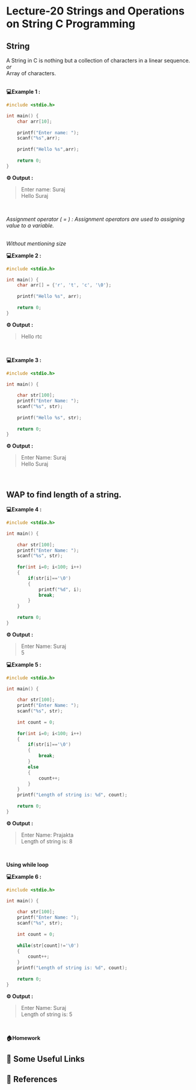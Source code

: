 # Lecture-20 Strings and Operations on String C Programming 

## String

A String in C is nothing but a collection of characters in a linear sequence. <br>*or*<br> Array of characters.<br><br>

**💻Example 1 :**

```c
#include <stdio.h>

int main() {
    char arr[10];
    
    printf("Enter name: ");
    scanf("%s",arr);
    
    printf("Hello %s",arr);
    
    return 0;
}
```
**⚙️ Output :** 
>Enter name: Suraj<br>
Hello Suraj

<br>

*Assignment operator ( = ) : Assignment operators are used to assigning value to a variable.*<br><br>

_Without mentioning size_

**💻Example 2 :**
```c
#include <stdio.h>

int main() {
    char arr[] = {'r', 't', 'c', '\0'};
    
    printf("Hello %s", arr);
    
    return 0;
}
```
**⚙️ Output :** 
>Hello rtc

<br>

**💻Example 3 :**
```c
#include <stdio.h>

int main() {
    
    char str[100];
    printf("Enter Name: ");
    scanf("%s", str);
    
    printf("Hello %s", str);
    
    return 0;
}
```
**⚙️ Output :** 
>Enter Name: Suraj<br>
Hello Suraj

<br>

## WAP to find length of a string.
**💻Example 4 :**
```c
#include <stdio.h>

int main() {
    
    char str[100];
    printf("Enter Name: ");
    scanf("%s", str);
    
    for(int i=0; i<100; i++)
    {
        if(str[i]=='\0')
        {
            printf("%d", i);
            break;
        }
    }
    
    return 0;
}
```
**⚙️ Output :** 
>Enter Name: Suraj<br>
5

**💻Example 5 :**
```c
#include <stdio.h>

int main() {
    
    char str[100];
    printf("Enter Name: ");
    scanf("%s", str);
    
    int count = 0;
    
    for(int i=0; i<100; i++)
    {
        if(str[i]=='\0')
        {
            break;
        }
        else
        {
            count++;
        }
    }
    printf("Length of string is: %d", count);
    
    return 0;
}
```
**⚙️ Output :** 
>Enter Name: Prajakta<br>
Length of string is: 8

<br>

**Using while loop**

**💻Example 6 :**
```c
#include <stdio.h>

int main() {
    
    char str[100];
    printf("Enter Name: ");
    scanf("%s", str);
    
    int count = 0;
    
    while(str[count]!='\0')
    {
        count++;
    }
    printf("Length of string is: %d", count);
    
    return 0;
}
```
**⚙️ Output :** 
>Enter Name: Suraj<br>
Length of string is: 5

<br>

**🏠Homework**

## 🔗 Some Useful Links

## 📖 References